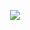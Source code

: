 <div align="center">
  
![](https://komarev.com/ghpvc/?username=goodbyehome&color=000000&abbreviated=true&style=flat-square&label=+Profile+views)

